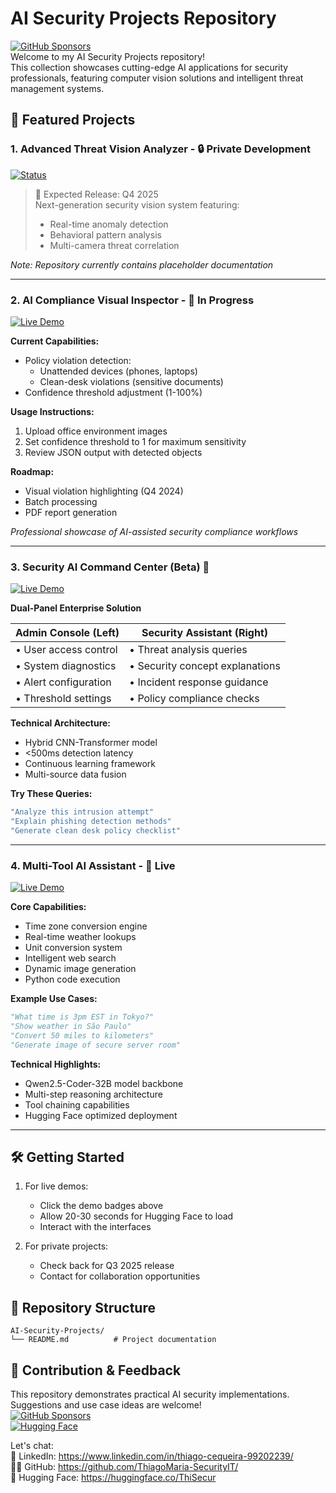 # AI Security Projects Repository  
[![GitHub Sponsors](https://img.shields.io/badge/Sponsor-%E2%9D%A4-red?logo=GitHub&style=for-the-badge)](https://github.com/sponsors/ThiagoMaria-SecurityIT)   
Welcome to my AI Security Projects repository!  
This collection showcases cutting-edge AI applications for security professionals, featuring computer vision solutions and intelligent threat management systems.

## 🌟 Featured Projects

### 1. Advanced Threat Vision Analyzer - 🔒 Private Development
[![Status](https://img.shields.io/badge/Status-Private_Development-red)](https://huggingface.co/spaces/ThiSecur/Image-and-Video-detector)

> 🚧 Expected Release: Q4 2025  
> Next-generation security vision system featuring:
> - Real-time anomaly detection
> - Behavioral pattern analysis
> - Multi-camera threat correlation

*Note: Repository currently contains placeholder documentation*

---

### 2. AI Compliance Visual Inspector - 🚧 In Progress
[![Live Demo](https://img.shields.io/badge/🤗-Try_Prototype-blue)](https://huggingface.co/spaces/ThiSecur/Security-AI-Agent-Vision)

**Current Capabilities:**
- Policy violation detection:
  - Unattended devices (phones, laptops)
  - Clean-desk violations (sensitive documents)
- Confidence threshold adjustment (1-100%)

**Usage Instructions:**
1. Upload office environment images
2. Set confidence threshold to 1 for maximum sensitivity
3. Review JSON output with detected objects

**Roadmap:**
- Visual violation highlighting (Q4 2024)
- Batch processing
- PDF report generation

*Professional showcase of AI-assisted security compliance workflows*

---

### 3. Security AI Command Center (Beta) 🔧
[![Live Demo](https://img.shields.io/badge/🤗-Try_Beta-blue)](https://huggingface.co/spaces/ThiSecur/security-ai-agent)

**Dual-Panel Enterprise Solution**

| Admin Console (Left) | Security Assistant (Right) |
|----------------------|---------------------------|
| • User access control | • Threat analysis queries |
| • System diagnostics  | • Security concept explanations |
| • Alert configuration | • Incident response guidance |
| • Threshold settings  | • Policy compliance checks |

**Technical Architecture:**
- Hybrid CNN-Transformer model
- <500ms detection latency
- Continuous learning framework
- Multi-source data fusion

**Try These Queries:**
```bash
"Analyze this intrusion attempt"
"Explain phishing detection methods"
"Generate clean desk policy checklist"
```

---

### 4. Multi-Tool AI Assistant - 🚀 Live
[![Live Demo](https://img.shields.io/badge/🤗-Try_Now-success)](https://huggingface.co/spaces/ThiSecur/ai-assistant)

**Core Capabilities:**
- Time zone conversion engine
- Real-time weather lookups
- Unit conversion system
- Intelligent web search
- Dynamic image generation
- Python code execution

**Example Use Cases:**
```python
"What time is 3pm EST in Tokyo?"
"Show weather in São Paulo"
"Convert 50 miles to kilometers"
"Generate image of secure server room"
```

**Technical Highlights:**
- Qwen2.5-Coder-32B model backbone
- Multi-step reasoning architecture
- Tool chaining capabilities
- Hugging Face optimized deployment

---

## 🛠️ Getting Started

1. For live demos:
   - Click the demo badges above
   - Allow 20-30 seconds for Hugging Face to load
   - Interact with the interfaces

2. For private projects:
   - Check back for Q3 2025 release
   - Contact for collaboration opportunities

## 📂 Repository Structure
```
AI-Security-Projects/
└── README.md          # Project documentation
```

## 🤝 Contribution & Feedback
This repository demonstrates practical AI security implementations. Suggestions and use case ideas are welcome!  
[![GitHub Sponsors](https://img.shields.io/badge/Sponsor-%E2%9D%A4-red?logo=GitHub&style=for-the-badge)](https://github.com/sponsors/ThiagoMaria-SecurityIT)  
[![Hugging Face](https://img.shields.io/badge/🤗-All_Projects-blue)](https://huggingface.co/ThiSecur)   

Let's chat:  
💼 LinkedIn: https://www.linkedin.com/in/thiago-cequeira-99202239/  
🧑‍💻 GitHub: https://github.com/ThiagoMaria-SecurityIT/  
🤗 Hugging Face: https://huggingface.co/ThiSecur
